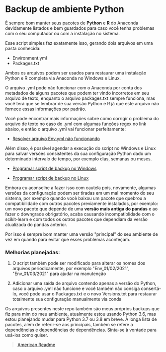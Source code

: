 # Backup de ambiente Python

É sempre bom manter seus pacotes de **Python** e **R** do Anaconda devidamente listados e bem guardados para caso você tenha problemas com o seu computador ou com a instalação no sistema.

Esse script simples faz exatamente isso, gerando dois arquivos em uma pasta conhecida:

* Environment.yml
* Packages.txt

Ambos os arquivos podem ser usados ​​para restaurar uma instalação Python e R completa via Anaconda no Windows e Linux.

O arquivo .yml pode não funcionar com o Anaconda por conta dos metadados de alguns pacotes que podem ter vindo incorretos em seu arquivo de texto, enquanto o arquivo packages.txt sempre funciona, mas você terá que se lembrar de sua versão Python e R já que este arquivo não fornece essas informações por padrão.

Você pode encontrar mais informações sobre como corrigir o problema do arquivo de texto no caso do .yml com algumas funções regex no link abaixo, e então o arquivo .yml vai funcionar perfeitamente:

- [Resolver arquivo Env.yml não funcionando](https://github.com/conda/conda/issues/9624#issuecomment-801623523)

Além disso, é possível agendar a execução do script no Windows e Linux para salvar versões consistentes da sua configuração Python dado um determinado intervalo de tempo, por exemplo dias, semanas ou meses.

- [Programar script de backup no Windows](https://towardsdatascience.com/automate-your-python-scripts-with-task-scheduler-661d0a40b279)

- [Programar script de backup no Linux](https://betterprogramming.pub/scheduling-python-scripts-on-linux-fa0d28a8f915)

Embora eu aconselhe a fazer isso com cautela pois, novamente, algumas versões da configuração podem ser tiradas em um mal momento do seu sistema, por exemplo quando você baixou um pacote que quebrou a compatibilidade com outros pacotes previamente instalados, por exemplo: um novo pacote que depende de uma **versão mais antiga do pandas** e ao fazer o downgrade obrigatório, acaba causando incompatiblidade com o scikit-learn e com todos os outros pacotes que dependiam da versão atualizada do pandas anterior.

Por isso é sempre bom manter uma versão "principal" do seu ambiente de vez em quando para evitar que esses problemas aconteçam.

### **Melhorias planejadas:**

1. O script também pode ser modificado para alterar os nomes dos arquivos periodicamente, por exemplo "Env_01/02/2021", "Env_01/03/2021" para ajudar na manutenção

1. Adicionar uma saída de arquivo contendo apenas a versão do Python, caso o arquivo .yml não funcione e você também não consiga consertá-lo, você pode usar o Packages.txt e o novo Versions.txt para restaurar totalmente sua configuração manualmente via conda

Os arquivos presentes neste repo também são meus próprios backups que fiz para mim do meu ambiente, atualmente estou usando Python 3.6, mas estou planejando mudar para Python 3.7 ou 3.8 em breve. A longa lista de pacotes, além de referir-se aos principais, também se refere a dependências e dependências de dependências. Sinta-se à vontade para usá-los como quiser.

> [American Readme](Readme.md)